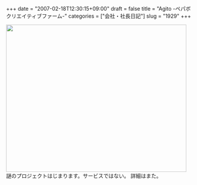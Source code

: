 +++
date = "2007-02-18T12:30:15+09:00"
draft = false
title = "Agito -ペパボクリエイティブファーム-"
categories = ["会社・社長日記"]
slug = "1929"
+++

<img src="http://ieiriblog.img.jugem.jp/20070218_285629.gif" width="490" height="400" alt="" class="pict" />
謎のプロジェクトはじまります。サービスではない。
詳細はまた。
